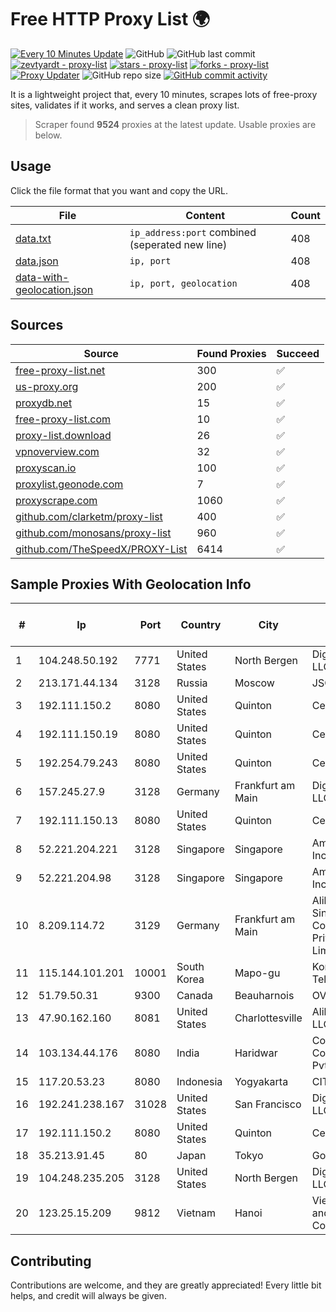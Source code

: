 
# Free HTTP Proxy List 🌍

[![Every 10 Minutes Update](https://github.com/mertguvencli/http-proxy-list/actions/workflows/main.yml/badge.svg?branch=main)](https://github.com/mertguvencli/http-proxy-list/actions/workflows/main.yml)
![GitHub](https://img.shields.io/github/license/mertguvencli/http-proxy-list)
![GitHub last commit](https://img.shields.io/github/last-commit/mertguvencli/http-proxy-list)
[![zevtyardt - proxy-list](https://img.shields.io/static/v1?label=zevtyardt&message=proxy-list&color=blue&logo=github)](https://github.com/zevtyardt/proxy-list "Go to GitHub repo")
[![stars - proxy-list](https://img.shields.io/github/stars/zevtyardt/proxy-list?style=social)](https://github.com/zevtyardt/proxy-list)
[![forks - proxy-list](https://img.shields.io/github/forks/zevtyardt/proxy-list?style=social)](https://github.com/zevtyardt/proxy-list)
[![Proxy Updater](https://github.com/zevtyardt/proxy-list/workflows/Proxy%20Updater/badge.svg)](https://github.com/zevtyardt/proxy-list/actions?query=workflow:"Proxy+Updater")
![GitHub repo size](https://img.shields.io/github/repo-size/zevtyardt/proxy-list)
[![GitHub commit activity](https://img.shields.io/github/commit-activity/m/zevtyardt/proxy-list?logo=commits)](https://github.com/zevtyardt/proxy-list/commits/main)

It is a lightweight project that, every 10 minutes, scrapes lots of free-proxy sites, validates if it works, and serves a clean proxy list.

> Scraper found **9524** proxies at the latest update. Usable proxies are below.

## Usage

Click the file format that you want and copy the URL.

|File|Content|Count|
|----|-------|-----|
|[data.txt](https://raw.githubusercontent.com/mertguvencli/http-proxy-list/main/proxy-list/data.txt)|`ip_address:port` combined (seperated new line)|408|
|[data.json](https://raw.githubusercontent.com/mertguvencli/http-proxy-list/main/proxy-list/data.json)|`ip, port`|408|
|[data-with-geolocation.json](https://raw.githubusercontent.com/mertguvencli/http-proxy-list/main/proxy-list/data-with-geolocation.json)|`ip, port, geolocation`|408|

## Sources

|Source|Found Proxies|Succeed|
|------|-------------|-------|
|[free-proxy-list.net](https://free-proxy-list.net)|300|✅|
|[us-proxy.org](https://www.us-proxy.org)|200|✅|
|[proxydb.net](http://proxydb.net)|15|✅|
|[free-proxy-list.com](https://free-proxy-list.com/?page=&port=&type%5B%5D=http&type%5B%5D=https&up_time=0&search=Search)|10|✅|
|[proxy-list.download](https://www.proxy-list.download/HTTP)|26|✅|
|[vpnoverview.com](https://vpnoverview.com/privacy/anonymous-browsing/free-proxy-servers)|32|✅|
|[proxyscan.io](https://www.proxyscan.io)|100|✅|
|[proxylist.geonode.com](https://proxylist.geonode.com/api/proxy-list?limit=300&page=1&sort_by=lastChecked&sort_type=desc&protocols=http,https)|7|✅|
|[proxyscrape.com](https://api.proxyscrape.com/v2/?request=displayproxies&protocol=http&timeout=10000&country=all&ssl=all&anonymity=all)|1060|✅|
|[github.com/clarketm/proxy-list](https://raw.githubusercontent.com/clarketm/proxy-list/master/proxy-list-raw.txt)|400|✅|
|[github.com/monosans/proxy-list](https://raw.githubusercontent.com/monosans/proxy-list/main/proxies/http.txt)|960|✅|
|[github.com/TheSpeedX/PROXY-List](https://raw.githubusercontent.com/TheSpeedX/PROXY-List/master/http.txt)|6414|✅|


## Sample Proxies With Geolocation Info

|#|Ip|Port|Country|City|Internet Service Provider|
|-|--|----|-------|----|-------------------------|
|1|104.248.50.192|7771|United States|North Bergen|DigitalOcean, LLC|
|2|213.171.44.134|3128|Russia|Moscow|JSC Comcor|
|3|192.111.150.2|8080|United States|Quinton|Centrilogic|
|4|192.111.150.19|8080|United States|Quinton|Centrilogic|
|5|192.254.79.243|8080|United States|Quinton|Centrilogic|
|6|157.245.27.9|3128|Germany|Frankfurt am Main|DigitalOcean, LLC|
|7|192.111.150.13|8080|United States|Quinton|Centrilogic|
|8|52.221.204.221|3128|Singapore|Singapore|Amazon.com, Inc.|
|9|52.221.204.98|3128|Singapore|Singapore|Amazon.com, Inc.|
|10|8.209.114.72|3129|Germany|Frankfurt am Main|Alibaba.com Singapore E-Commerce Private Limited|
|11|115.144.101.201|10001|South Korea|Mapo-gu|Korea Telecom|
|12|51.79.50.31|9300|Canada|Beauharnois|OVH SAS|
|13|47.90.162.160|8081|United States|Charlottesville|Alibaba.com LLC|
|14|103.134.44.176|8080|India|Haridwar|Countrylink Communiction Pvt Ltd|
|15|117.20.53.23|8080|Indonesia|Yogyakarta|CITRA|
|16|192.241.238.167|31028|United States|San Francisco|DigitalOcean, LLC|
|17|192.111.150.2|8080|United States|Quinton|Centrilogic|
|18|35.213.91.45|80|Japan|Tokyo|Google LLC|
|19|104.248.235.205|3128|United States|North Bergen|DigitalOcean, LLC|
|20|123.25.15.209|9812|Vietnam|Hanoi|VietNam Post and Telecom Corporation|



## Contributing

Contributions are welcome, and they are greatly appreciated! Every
little bit helps, and credit will always be given.

